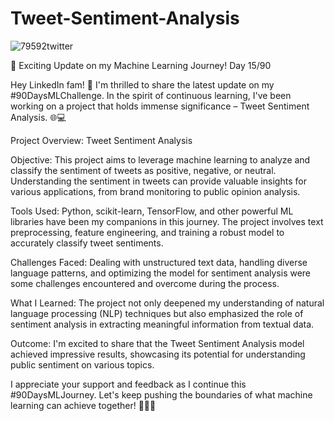 # Tweet-Sentiment-Analysis

![79592twitter](https://github.com/ShubhamPandeyHO/Tweet-Sentiment-Analysis/assets/122806275/ae119977-52ef-40e8-b18d-d67d4cadd26f)

🚀 Exciting Update on my Machine Learning Journey! Day 15/90

Hey LinkedIn fam! 👋 I'm thrilled to share the latest update on my #90DaysMLChallenge. In the spirit of continuous learning, I've been working on a project that holds immense significance – Tweet Sentiment Analysis. 🌐💻



Project Overview: Tweet Sentiment Analysis



Objective: This project aims to leverage machine learning to analyze and classify the sentiment of tweets as positive, negative, or neutral. Understanding the sentiment in tweets can provide valuable insights for various applications, from brand monitoring to public opinion analysis.



Tools Used: Python, scikit-learn, TensorFlow, and other powerful ML libraries have been my companions in this journey. The project involves text preprocessing, feature engineering, and training a robust model to accurately classify tweet sentiments.



Challenges Faced: Dealing with unstructured text data, handling diverse language patterns, and optimizing the model for sentiment analysis were some challenges encountered and overcome during the process.



What I Learned: The project not only deepened my understanding of natural language processing (NLP) techniques but also emphasized the role of sentiment analysis in extracting meaningful information from textual data.



Outcome: I'm excited to share that the Tweet Sentiment Analysis model achieved impressive results, showcasing its potential for understanding public sentiment on various topics.

I appreciate your support and feedback as I continue this #90DaysMLJourney. Let's keep pushing the boundaries of what machine learning can achieve together! 🚀💡🌱













